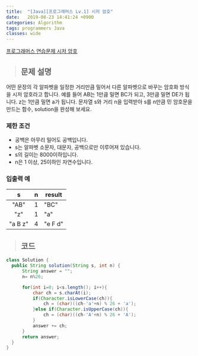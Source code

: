 ```yaml
---
title:  "[Java][프로그래머스 Lv.1] 시저 암호"
date:   2019-08-23 14:41:24 +0900
categories: Algorithm
tags: programmers Java
classes: wide
---  
```


[프로그래머스 연습문제 시저 암호](https://programmers.co.kr/learn/courses/30/lessons/12926)  

>## 문제 설명   

어떤 문장의 각 알파벳을 일정한 거리만큼 밀어서 다른 알파벳으로 바꾸는 암호화 방식을 시저 암호라고 합니다. 예를 들어 AB는 1만큼 밀면 BC가 되고, 3만큼 밀면 DE가 됩니다. z는 1만큼 밀면 a가 됩니다. 문자열 s와 거리 n을 입력받아 s를 n만큼 민 암호문을 만드는 함수, solution을 완성해 보세요.  

### 제한 조건  

- 공백은 아무리 밀어도 공백입니다.  
- s는 알파벳 소문자, 대문자, 공백으로만 이루어져 있습니다.  
- s의 길이는 8000이하입니다.  
- n은 1 이상, 25이하인 자연수입니다.  

### 입출력 예  

|     s    	| n 	| result  	|
|:--------:	|:-:	|---------	|
| "AB"     	| 1 	| "BC"    	|
| "z"      	| 1 	| "a"     	|
|  "a B z" 	| 4 	| "e F d" 	|

>## 코드  

```java
class Solution {
  public String solution(String s, int n) {
      String answer = "";
      n= n%26;

      for(int i=0; i<s.length(); i++){
          char ch = s.charAt(i);
          if(Character.isLowerCase(ch)){
              ch = (char)((ch-'a'+n) % 26 + 'a');
          }else if(Character.isUpperCase(ch)){
              ch = (char)((ch-'A'+n) % 26 + 'A');
          }
          answer += ch;
      }
      return answer;
  }
}
```
